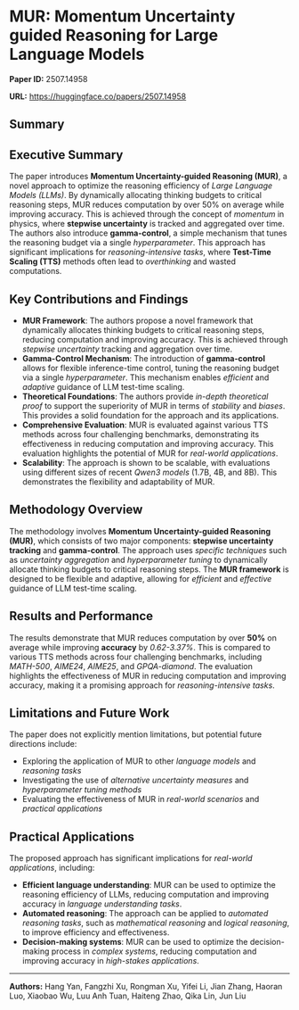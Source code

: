 # MUR: Momentum Uncertainty guided Reasoning for Large Language Models

**Paper ID:** 2507.14958

**URL:** https://huggingface.co/papers/2507.14958

## Summary

## Executive Summary
The paper introduces **Momentum Uncertainty-guided Reasoning (MUR)**, a novel approach to optimize the reasoning efficiency of *Large Language Models (LLMs)*. By dynamically allocating thinking budgets to critical reasoning steps, MUR reduces computation by over 50% on average while improving accuracy. This is achieved through the concept of *momentum* in physics, where **stepwise uncertainty** is tracked and aggregated over time. The authors also introduce **gamma-control**, a simple mechanism that tunes the reasoning budget via a single *hyperparameter*. This approach has significant implications for *reasoning-intensive tasks*, where **Test-Time Scaling (TTS)** methods often lead to *overthinking* and wasted computations.

## Key Contributions and Findings
* **MUR Framework**: The authors propose a novel framework that dynamically allocates thinking budgets to critical reasoning steps, reducing computation and improving accuracy. This is achieved through *stepwise uncertainty* tracking and aggregation over time.
* **Gamma-Control Mechanism**: The introduction of **gamma-control** allows for flexible inference-time control, tuning the reasoning budget via a single *hyperparameter*. This mechanism enables *efficient* and *adaptive* guidance of LLM test-time scaling.
* **Theoretical Foundations**: The authors provide *in-depth theoretical proof* to support the superiority of MUR in terms of *stability* and *biases*. This provides a solid foundation for the approach and its applications.
* **Comprehensive Evaluation**: MUR is evaluated against various TTS methods across four challenging benchmarks, demonstrating its effectiveness in reducing computation and improving accuracy. This evaluation highlights the potential of MUR for *real-world applications*.
* **Scalability**: The approach is shown to be scalable, with evaluations using different sizes of recent *Qwen3 models* (1.7B, 4B, and 8B). This demonstrates the flexibility and adaptability of MUR.

## Methodology Overview
The methodology involves **Momentum Uncertainty-guided Reasoning (MUR)**, which consists of two major components: **stepwise uncertainty tracking** and **gamma-control**. The approach uses *specific techniques* such as *uncertainty aggregation* and *hyperparameter tuning* to dynamically allocate thinking budgets to critical reasoning steps. The **MUR framework** is designed to be flexible and adaptive, allowing for *efficient* and *effective* guidance of LLM test-time scaling.

## Results and Performance
The results demonstrate that MUR reduces computation by over **50%** on average while improving **accuracy** by *0.62-3.37%*. This is compared to various TTS methods across four challenging benchmarks, including *MATH-500*, *AIME24*, *AIME25*, and *GPQA-diamond*. The evaluation highlights the effectiveness of MUR in reducing computation and improving accuracy, making it a promising approach for *reasoning-intensive tasks*.

## Limitations and Future Work
The paper does not explicitly mention limitations, but potential future directions include:
* Exploring the application of MUR to other *language models* and *reasoning tasks*
* Investigating the use of *alternative uncertainty measures* and *hyperparameter tuning methods*
* Evaluating the effectiveness of MUR in *real-world scenarios* and *practical applications*

## Practical Applications
The proposed approach has significant implications for *real-world applications*, including:
* **Efficient language understanding**: MUR can be used to optimize the reasoning efficiency of LLMs, reducing computation and improving accuracy in *language understanding tasks*.
* **Automated reasoning**: The approach can be applied to *automated reasoning tasks*, such as *mathematical reasoning* and *logical reasoning*, to improve efficiency and effectiveness.
* **Decision-making systems**: MUR can be used to optimize the decision-making process in *complex systems*, reducing computation and improving accuracy in *high-stakes applications*.

---

**Authors:** Hang Yan, Fangzhi Xu, Rongman Xu, Yifei Li, Jian Zhang, Haoran Luo, Xiaobao Wu, Luu Anh Tuan, Haiteng Zhao, Qika Lin, Jun Liu
